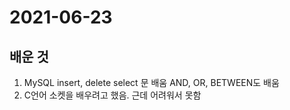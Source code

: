 # 2021-06-23

## 배운 것
1. MySQL insert, delete select 문 배움 AND, OR, BETWEEN도 배움
2. C언어 소켓을 배우려고 했음. 근데 어려워서 못함
